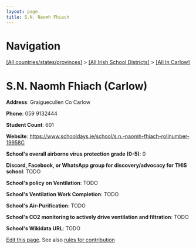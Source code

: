```yaml
---
layout: page
title: S.N. Naomh Fhiach
---
```

# Navigation

[[All countries/states/provinces]](../../..) > [[All Irish School Districts]](../..) > [[All In Carlow]](..)

# S.N. Naomh Fhiach (Carlow)

**Address**: Graiguecullen Co Carlow

**Phone**: 059 9132444

**Student Count**: 601

**Website**: <https://www.schooldays.ie/school/s.n.-naomh-fhiach-rollnumber-19958C>

**School's overall airborne virus protection grade (0-5)**: 0

**Discord, Facebook, or WhatsApp group for discovery/advocacy for THIS school**: TODO

**School's policy on Ventilation**: TODO

**School's Ventilation Work Completion**: TODO

**School's Air-Purification**: TODO

**School's CO2 monitoring to actively drive ventilation and filtration**: TODO

**School's Wikidata URL**: TODO


[Edit this page](https://github.com/ventilate-schools/Ireland/edit/main/./Carlow/S.N._Naomh_Fhiach.md). See also [rules for contribution](../../../contribution-rules/)